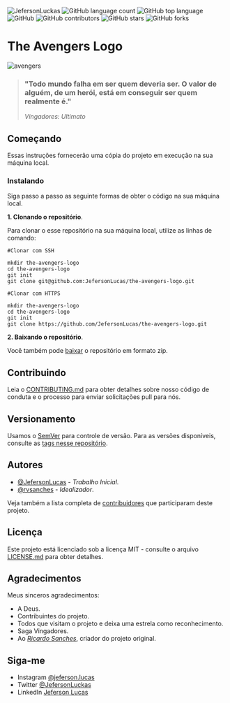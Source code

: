 ![JefersonLuckas](https://img.shields.io/badge/Jeferson%20Lucas-The%20Avengers%20Logo-green)
![GitHub language count](https://img.shields.io/github/languages/count/JefersonLucas/the-avengers-logo)
![GitHub top language](https://img.shields.io/github/languages/top/JefersonLucas/the-avengers-logo)
![GitHub](https://img.shields.io/github/license/JefersonLucas/the-avengers-logo?style=flat-square)
![GitHub contributors](https://img.shields.io/github/contributors/JefersonLucas/the-avengers-logo)
![GitHub stars](https://img.shields.io/github/stars/JefersonLucas/the-avengers-logo?style=social)
![GitHub forks](https://img.shields.io/github/forks/JefersonLucas/the-avengers-logo?style=social)

# The Avengers Logo

![avengers](https://user-images.githubusercontent.com/39635734/83597108-d2b63a00-a53c-11ea-8b02-7642992c9ca9.png)


> ### "Todo mundo falha em ser quem deveria ser. O valor de alguém, de um herói, está em conseguir ser quem realmente é." 
>_Vingadores: Ultimato_

## Começando

Essas instruções fornecerão uma cópia do projeto em execução na sua máquina local.

### Instalando
Siga passo a passo as seguinte formas de obter o código na sua máquina local.

**1. Clonando o repositório**.

Para clonar o esse repositório na sua máquina local, utilize as linhas de comando:

```
#Clonar com SSH

mkdir the-avengers-logo
cd the-avengers-logo
git init
git clone git@github.com:JefersonLucas/the-avengers-logo.git
```

```
#Clonar com HTTPS

mkdir the-avengers-logo
cd the-avengers-logo
git init
git clone https://github.com/JefersonLucas/the-avengers-logo.git
```

**2. Baixando o repositório**.

Você também pode [baixar](https://github.com/JefersonLucas/the-avengers-logo/archive/master.zip) o repositório em formato zip.

## Contribuindo

Leia o [CONTRIBUTING.md](https://github.com/JefersonLucas/the-avengers-logo/blob/master/CONTRIBUTING.md) para obter detalhes sobre nosso código de conduta e o processo para enviar solicitações pull para nós.

## Versionamento

Usamos o [SemVer](https://semver.org/lang/pt-BR/) para controle de versão. Para as versões disponíveis, consulte as [tags nesse repositório](https://github.com/JefersonLucas/the-avengers-logo/tags).

## Autores

* [@JefersonLucas](https://github.com/JefersonLucas) - _Trabalho Inicial_.
* [@rvsanches](https://github.com/JefersonLucas) - _Idealizador_.

Veja também a lista completa de [contribuidores](https://github.com/JefersonLucas/the-avengers-logo/contributors) que participaram deste projeto.

## Licença

Este projeto está licenciado sob a licença MIT - consulte o arquivo [LICENSE.md](https://github.com/JefersonLucas/the-avengers-logo/blob/master/LICENSE) para obter detalhes.

## Agradecimentos

Meus sinceros agradecimentos:

* A Deus.
* Contribuintes do projeto.
* Todos que visitam o projeto e deixa uma estrela como reconhecimento.
* Saga Vingadores.
* Ao _[Ricardo Sanches](https://www.youtube.com/watch?v=k1CX7hQBn1Q)_, criador do projeto original.

## Siga-me

* Instagram [@jeferson.lucas](https://instagram.com/jeferson.luckas/)
* Twitter [@JefersonLuckas](https://twitter.com/JefersonLuckas)
* LinkedIn [Jeferson Lucas](https://www.linkedin.com/in/jeferson-lucas)

